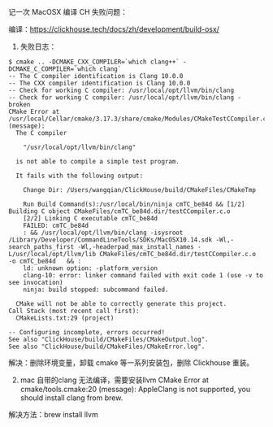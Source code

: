 记一次 MacOSX 编译 CH 失败问题：

编译：https://clickhouse.tech/docs/zh/development/build-osx/

1. 失败日志：
```
$ cmake .. -DCMAKE_CXX_COMPILER=`which clang++` -DCMAKE_C_COMPILER=`which clang`
-- The C compiler identification is Clang 10.0.0
-- The CXX compiler identification is Clang 10.0.0
-- Check for working C compiler: /usr/local/opt/llvm/bin/clang
-- Check for working C compiler: /usr/local/opt/llvm/bin/clang - broken
CMake Error at /usr/local/Cellar/cmake/3.17.3/share/cmake/Modules/CMakeTestCCompiler.cmake:60 (message):
  The C compiler

    "/usr/local/opt/llvm/bin/clang"

  is not able to compile a simple test program.

  It fails with the following output:

    Change Dir: /Users/wangqian/ClickHouse/build/CMakeFiles/CMakeTmp

    Run Build Command(s):/usr/local/bin/ninja cmTC_be84d && [1/2] Building C object CMakeFiles/cmTC_be84d.dir/testCCompiler.c.o
    [2/2] Linking C executable cmTC_be84d
    FAILED: cmTC_be84d
    : && /usr/local/opt/llvm/bin/clang -isysroot /Library/Developer/CommandLineTools/SDKs/MacOSX10.14.sdk -Wl,-search_paths_first -Wl,-headerpad_max_install_names -L/usr/local/opt/llvm/lib CMakeFiles/cmTC_be84d.dir/testCCompiler.c.o  -o cmTC_be84d   && :
    ld: unknown option: -platform_version
    clang-10: error: linker command failed with exit code 1 (use -v to see invocation)
    ninja: build stopped: subcommand failed.

  CMake will not be able to correctly generate this project.
Call Stack (most recent call first):
  CMakeLists.txt:29 (project)

-- Configuring incomplete, errors occurred!
See also "ClickHouse/build/CMakeFiles/CMakeOutput.log".
See also "ClickHouse/build/CMakeFiles/CMakeError.log".
```
解决：删除环境变量，卸载 cmake 等一系列安装包，删除 Clickhouse 重装。

2. mac 自带的clang 无法编译，需要安装llvm
CMake Error at cmake/tools.cmake:20 (message):
  AppleClang is not supported, you should install clang from brew.
  
解决方法：brew install llvm